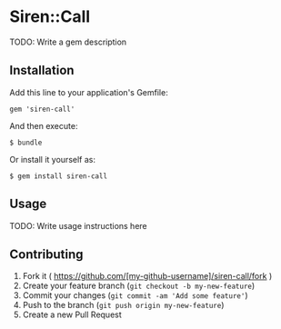 # Siren::Call

TODO: Write a gem description

## Installation

Add this line to your application's Gemfile:

    gem 'siren-call'

And then execute:

    $ bundle

Or install it yourself as:

    $ gem install siren-call

## Usage

TODO: Write usage instructions here

## Contributing

1. Fork it ( https://github.com/[my-github-username]/siren-call/fork )
2. Create your feature branch (`git checkout -b my-new-feature`)
3. Commit your changes (`git commit -am 'Add some feature'`)
4. Push to the branch (`git push origin my-new-feature`)
5. Create a new Pull Request

